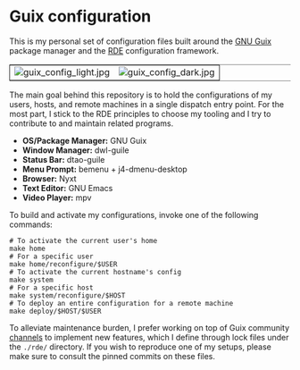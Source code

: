 

# Guix configuration

This is my personal set of configuration files built around the [GNU Guix](https://guix.gnu.org/) package manager and the [RDE](https://git.sr.ht/~abcdw/rde) configuration framework.  

<table border="2" cellspacing="0" cellpadding="6" rules="groups" frame="hsides">


<colgroup>
<col  class="org-left" />

<col  class="org-left" />
</colgroup>
<tbody>
<tr>
<td class="org-left"><img src="https://files.migalmoreno.com/guix_config_light.jpg" alt="guix_config_light.jpg" /></td>
<td class="org-left"><img src="https://files.migalmoreno.com/guix_config_dark.jpg" alt="guix_config_dark.jpg" /></td>
</tr>
</tbody>
</table>

The main goal behind this repository is to hold the configurations of my users, hosts, and remote machines in a single dispatch entry point. For the most part, I stick to the RDE principles to choose my tooling and I try to contribute to and maintain related programs.  

-   **OS/Package Manager:** GNU Guix
-   **Window Manager:** dwl-guile
-   **Status Bar:** dtao-guile
-   **Menu Prompt:** bemenu + j4-dmenu-desktop
-   **Browser:** Nyxt
-   **Text Editor:** GNU Emacs
-   **Video Player:** mpv

To build and activate my configurations, invoke one of the following commands:  

    # To activate the current user's home
    make home
    # For a specific user
    make home/reconfigure/$USER
    # To activate the current hostname's config
    make system
    # For a specific host
    make system/reconfigure/$HOST
    # To deploy an entire configuration for a remote machine
    make deploy/$HOST/$USER

To alleviate maintenance burden, I prefer working on top of Guix community [channels](https://guix.gnu.org/manual/en/html_node/Channels.html) to implement new features, which I define through lock files under the `./rde/` directory. If you wish to reproduce one of my setups, please make sure to consult the pinned commits on these files.  

